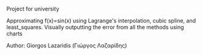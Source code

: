 Project for university

Approximating f(x)=sin(x) using Lagrange's interpolation, cubic spline, and least_squares.
Visually outputting the error from all the methods using charts

Author: Giorgos Lazaridis (Γιώργος Λαζαρίδης)
